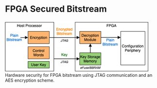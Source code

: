 # FPGA Secured Bitstream
<p>
  <img src="./OpenFPGA_Secure_Bitstream.png"
<p>
Hardware security for FPGA bitstream using JTAG communication and an AES encryption scheme.
